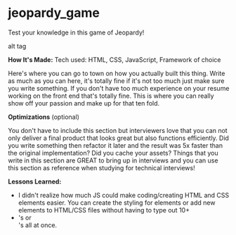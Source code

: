 # jeopardy_game
Test your knowledge in this game of Jeopardy!

alt tag

**How It's Made:**
Tech used: HTML, CSS, JavaScript, Framework of choice

Here's where you can go to town on how you actually built this thing. Write as much as you can here, it's totally fine if it's not too much just make sure you write something. If you don't have too much experience on your resume working on the front end that's totally fine. This is where you can really show off your passion and make up for that ten fold.

**Optimizations**
(optional)

You don't have to include this section but interviewers love that you can not only deliver a final product that looks great but also functions efficiently. Did you write something then refactor it later and the result was 5x faster than the original implementation? Did you cache your assets? Things that you write in this section are GREAT to bring up in interviews and you can use this section as reference when studying for technical interviews!

**Lessons Learned:**
- I didn't realize how much JS could make coding/creating HTML and CSS elements easier. You can create the styling for elements or add new elements to HTML/CSS files without having to type out 10+ <li>'s or <div>'s all at once. 
